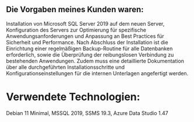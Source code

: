 ## Die Vorgaben meines Kunden waren: 
Installation von Microsoft SQL Server 2019 auf dem neuen Server, Konfiguration des Servers zur Optimierung für spezifische Anwendungsanforderungen und Anpassung an Best Practices für Sicherheit und Performance. Nach Abschluss der Installation ist die Einrichtung einer regelmäßigen Backup-Routine für alle Datenbanken erforderlich, sowie die Überprüfung der reibungslosen Verbindung zu bestehenden Anwendungen. Zudem muss eine detaillierte Dokumentation über alle durchgeführten Installationsschritte und Konfigurationseinstellungen für die internen Unterlagen angefertigt werden.

# Verwendete Technologien:
Debian 11 Minimal, MSSQL 2019, SSMS 19.3, Azure Data Studio 1.47
